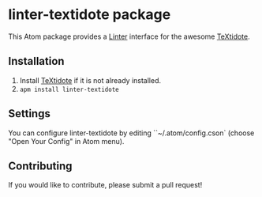 linter-textidote package
========================

This Atom package provides a [Linter](https://github.com/AtomLinter/linter) interface for the awesome [TeXtidote](https://github.com/sylvainhalle/textidote).


## Installation
1. Install [TeXtidote](https://github.com/sylvainhalle/textidote) if it is not already installed.
2. `apm install linter-textidote`

## Settings
You can configure linter-textidote by editing ``~/.atom/config.cson` (choose "Open Your Config" in Atom menu).

## Contributing
If you would like to contribute, please submit a pull request!
